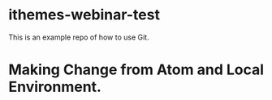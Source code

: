 # ithemes-webinar-test
This is an example repo of how to use Git.


# Making Change from Atom and Local Environment.
